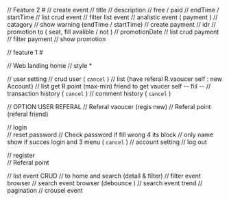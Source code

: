 // Feature 2 # 
// create event 
  // title 
  // description 
  // free / paid 
  // endTime / startTime 
// list crud event 
  // filter list event 
  // analistic event ( payment )
  // catagory 
  // show warning (endTime / startTime)
// create payment 
  // idr 
  // promotion to ( seat, fill avalible / not ) 
  // promotionDate 
// list crud payment 
   // filter payment 
   // show promotion   



// feature 1 # 

// Web landing home 
  // style * 

// user setting 
  // crud user ( `cancel` )
  // list  {have referal R.vaoucer self : new Account} 
  // list  get R.point (max-min) friend to get vaucer self    -- fiil -- 
  // transaction history ( `cancel` )
  // comment history ( `cancel` )

// OPTION USER REFERAL 
  // Referal vaoucer (regis new) 
  // Referal point (referal friend) 

// login   
  // reset password 
  // Check password if fill wrong 4 its block 
  // only name show if succes login and 3 menu ( `cancel` )
    // account setting
    // log out 
  
// register     
   // Referal point 

// list event CRUD 
  // to home and search (detail & filter)
  // filter event browser 
  // search event browser (debounce ) 
  // search event trend 
  // pagination 
  // crousel event 

